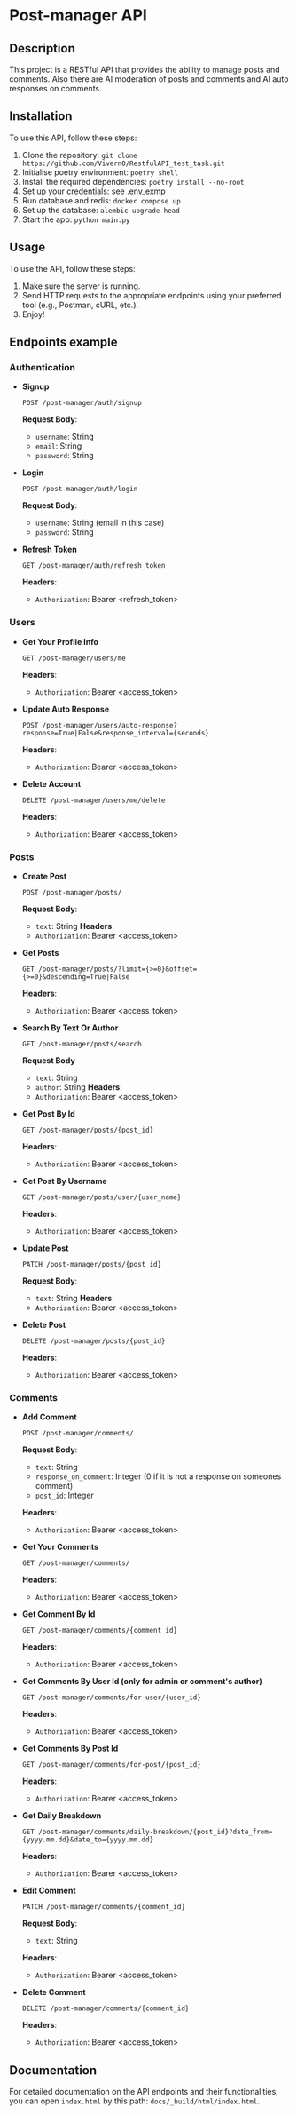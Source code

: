 # Post-manager API

## Description

This project is a RESTful API that provides the ability to manage posts and comments.
Also there are AI moderation of posts and comments and AI auto responses on comments.


## Installation

To use this API, follow these steps:

1. Clone the repository: `git clone https://github.com/Vivern0/RestfulAPI_test_task.git`
2. Initialise poetry environment: `poetry shell`
3. Install the required dependencies: `poetry install --no-root`
4. Set up your credentials: see .env_exmp
5. Run database and redis: `docker compose up`
6. Set up the database: `alembic upgrade head`
7. Start the app: `python main.py`

## Usage

To use the API, follow these steps:

1. Make sure the server is running.
2. Send HTTP requests to the appropriate endpoints using your preferred tool (e.g., Postman, cURL, etc.).
3. Enjoy!

## Endpoints example

### Authentication

- **Signup**
    ```http
    POST /post-manager/auth/signup
    ```
    **Request Body**:
    - `username`: String
    - `email`: String
    - `password`: String

- **Login**
    ```http
    POST /post-manager/auth/login
    ```
    **Request Body**:
    - `username`: String (email in this case)
    - `password`: String

- **Refresh Token**
    ```http
    GET /post-manager/auth/refresh_token
    ```
    **Headers**:
    - `Authorization`: Bearer <refresh_token>

### Users

- **Get Your Profile Info**
    ```http
    GET /post-manager/users/me
    ```
    **Headers**:
    - `Authorization`: Bearer <access_token>

- **Update Auto Response**
    ```http
    POST /post-manager/users/auto-response?response=True|False&response_interval={seconds}
    ```
    **Headers**:
    - `Authorization`: Bearer <access_token>

- **Delete Account**
    ```http
    DELETE /post-manager/users/me/delete
    ```
    **Headers**:
    - `Authorization`: Bearer <access_token>

### Posts

- **Create Post**
    ```http
    POST /post-manager/posts/
    ```
    **Request Body**:
    - `text`: String
    **Headers**:
    - `Authorization`: Bearer <access_token>

- **Get Posts**
    ```http
    GET /post-manager/posts/?limit={>=0}&offset={>=0}&descending=True|False
    ```
    **Headers**:
    - `Authorization`: Bearer <access_token>

- **Search By Text Or Author**
    ```http
    GET /post-manager/posts/search
    ```
    **Request Body**
    - `text`: String
    - `author`: String
    **Headers**:
    - `Authorization`: Bearer <access_token>

- **Get Post By Id**
    ```http
    GET /post-manager/posts/{post_id}
    ```
    **Headers**:
    - `Authorization`: Bearer <access_token>

- **Get Post By Username**
    ```http
    GET /post-manager/posts/user/{user_name}
    ```
    **Headers**:
    - `Authorization`: Bearer <access_token>

- **Update Post**
    ```http
    PATCH /post-manager/posts/{post_id}
    ```
    **Request Body**:
    - `text`: String
    **Headers**:
    - `Authorization`: Bearer <access_token>

- **Delete Post**
    ```http
    DELETE /post-manager/posts/{post_id}
    ```
    **Headers**:
    - `Authorization`: Bearer <access_token>

### Comments

- **Add Comment**
    ```http
    POST /post-manager/comments/
    ```
    **Request Body**:
    - `text`: String
    - `response_on_comment`: Integer (0 if it is not a response on someones comment)
    - `post_id`: Integer

    **Headers**:
    - `Authorization`: Bearer <access_token>

- **Get Your Comments**
    ```http
    GET /post-manager/comments/
    ```
    **Headers**:
    - `Authorization`: Bearer <access_token>

- **Get Comment By Id**
    ```http
    GET /post-manager/comments/{comment_id}
    ```
    **Headers**:
    - `Authorization`: Bearer <access_token>

- **Get Comments By User Id (only for admin or comment's author)**
    ```http
    GET /post-manager/comments/for-user/{user_id}
    ```
    **Headers**:
    - `Authorization`: Bearer <access_token>

- **Get Comments By Post Id**
    ```http
    GET /post-manager/comments/for-post/{post_id}
    ```
    **Headers**:
    - `Authorization`: Bearer <access_token>

- **Get Daily Breakdown**
    ```http
    GET /post-manager/comments/daily-breakdown/{post_id}?date_from={yyyy.mm.dd}&date_to={yyyy.mm.dd}
    ```
    **Headers**:
    - `Authorization`: Bearer <access_token>

- **Edit Comment**
    ```http
    PATCH /post-manager/comments/{comment_id}
    ```
    **Request Body**:
    - `text`: String

    **Headers**:
    - `Authorization`: Bearer <access_token>

- **Delete Comment**
    ```http
    DELETE /post-manager/comments/{comment_id}
    ```
    **Headers**:
    - `Authorization`: Bearer <access_token>

## Documentation

For detailed documentation on the API endpoints and their functionalities, you can open `index.html` by this path: `docs/_build/html/index.html`.
